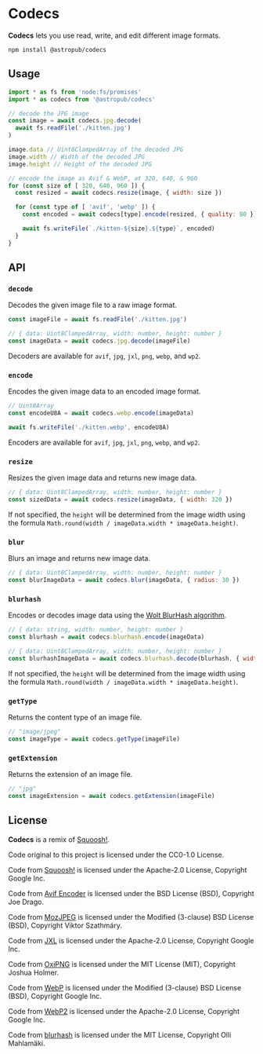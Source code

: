 # Codecs

**Codecs** lets you use read, write, and edit different image formats.

```shell
npm install @astropub/codecs
```



## Usage

```js
import * as fs from 'node:fs/promises'
import * as codecs from '@astropub/codecs'

// decode the JPG image
const image = await codecs.jpg.decode(
  await fs.readFile('./kitten.jpg')
)

image.data // Uint8ClampedArray of the decoded JPG
image.width // Width of the decoded JPG
image.height // Height of the decoded JPG

// encode the image as Avif & WebP, at 320, 640, & 960
for (const size of [ 320, 640, 960 ]) {
  const resized = await codecs.resize(image, { width: size })

  for (const type of [ 'avif', 'webp' ]) {
    const encoded = await codecs[type].encode(resized, { quality: 80 })

    await fs.writeFile(`./kitten-${size}.${type}`, encoded)
  }
}
```



## API



### `decode`

Decodes the given image file to a raw image format.

```js
const imageFile = await fs.readFile('./kitten.jpg')

// { data: Uint8ClampedArray, width: number, height: number }
const imageData = await codecs.jpg.decode(imageFile)
```

Decoders are available for `avif`, `jpg`, `jxl`, `png`, `webp`, and `wp2`.



### `encode`

Encodes the given image data to an encoded image format.

```js
// Uint8Array
const encodeU8A = await codecs.webp.encode(imageData)

await fs.writeFile('./kitten.webp', encodeU8A)
```

Encoders are available for `avif`, `jpg`, `jxl`, `png`, `webp`, and `wp2`.



### `resize`

Resizes the given image data and returns new image data.

```js
// { data: Uint8ClampedArray, width: number, height: number }
const sizedData = await codecs.resize(imageData, { width: 320 })
```

If not specified, the `height` will be determined from the image width using the formula `Math.round(width / imageData.width * imageData.height)`.



### `blur`

Blurs an image and returns new image data.

```js
// { data: Uint8ClampedArray, width: number, height: number }
const blurImageData = await codecs.blur(imageData, { radius: 30 })
```



### `blurhash`

Encodes or decodes image data using the [Wolt BlurHash algorithm](https://github.com/woltapp/blurhash/blob/master/Algorithm.md).

```js
// { data: string, width: number, height: number }
const blurhash = await codecs.blurhash.encode(imageData)

// { data: Uint8ClampedArray, width: number, height: number }
const blurhashImageData = await codecs.blurhash.decode(blurhash, { width: 32 })
```

If not specified, the `height` will be determined from the image width using the formula `Math.round(width / imageData.width * imageData.height)`.



### `getType`

Returns the content type of an image file.

```js
// "image/jpeg"
const imageType = await codecs.getType(imageFile)
```



### `getExtension`

Returns the extension of an image file.

```js
// "jpg"
const imageExtension = await codecs.getExtension(imageFile)
```



## License

**Codecs** is a remix of [Squoosh!](https://github.com/GoogleChromeLabs/squoosh). 

Code original to this project is licensed under the CC0-1.0 License.

Code from [Squoosh!](https://github.com/GoogleChromeLabs/squoosh) is licensed under the Apache-2.0 License, Copyright Google Inc.

Code from [Avif Encoder](https://github.com/AOMediaCodec/libavif) is licensed under the BSD License (BSD), Copyright Joe Drago.

Code from [MozJPEG](https://github.com/GoogleChromeLabs/squoosh/blob/12889d9d503a325e78823a8ebc48b54d4c2b9124/codecs/mozjpeg/LICENSE.codec.md) is licensed under the Modified (3-clause) BSD License (BSD), Copyright Viktor Szathmáry.

Code from [JXL](https://github.com/GoogleChromeLabs/squoosh/tree/023304803f988ae39b98f95a369bed4f6f000953/codecs/jxl) is licensed under the Apache-2.0 License, Copyright Google Inc.

Code from [OxiPNG](https://github.com/shssoichiro/oxipng) is licensed under the MIT License (MIT), Copyright Joshua Holmer.

Code from [WebP](https://github.com/webmproject/libwebp) is licensed under the Modified (3-clause) BSD License (BSD), Copyright Google Inc.

Code from [WebP2](https://github.com/GoogleChromeLabs/squoosh/tree/89105bbb22e6247e568af97250477268d7284d11/codecs/wp2) is licensed under the Apache-2.0 License, Copyright Google Inc.

Code from [blurhash](https://github.com/woltapp/blurhash) is licensed under the MIT License, Copyright Olli Mahlamäki.
